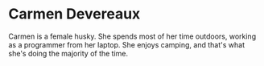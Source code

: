 # Carmen Devereaux

Carmen is a female husky. She spends most of her time outdoors, working as a programmer from her laptop. She enjoys camping, and that's what she's doing the majority of the time.

